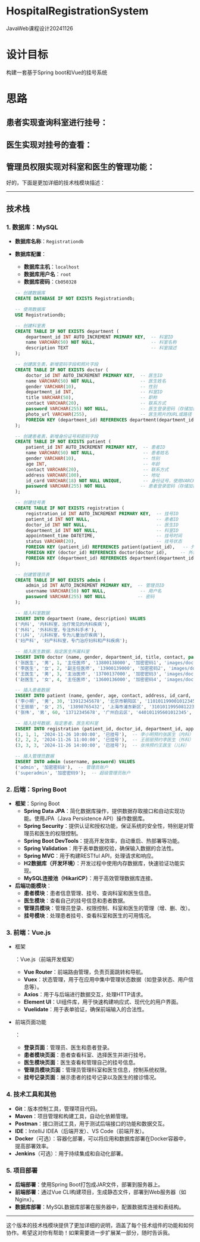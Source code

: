 # HospitalRegistrationSystem
JavaWeb课程设计20241126

# 设计目标

构建一套基于Spring boot和Vue的挂号系统

# 思路

## 患者实现查询科室进行挂号：

## 医生实现对挂号的查看：

## 管理员权限实现对科室和医生的管理功能：

好的，下面是更加详细的技术栈模块描述：

------

## 技术栈

### 1. **数据库：MySQL**

- **数据库名称**：`Registrationdb`

- **数据库配置**：

  - **数据库主机**：`localhost`
  - **数据库用户名**：`root`
  - **数据库密码**：`Cb050328`

  ```sql
  -- 创建数据库
  CREATE DATABASE IF NOT EXISTS Registrationdb;
  
  -- 使用数据库
  USE Registrationdb;
  
  -- 创建科室表
  CREATE TABLE IF NOT EXISTS department (
      department_id INT AUTO_INCREMENT PRIMARY KEY,  -- 科室ID
      name VARCHAR(50) NOT NULL,                     -- 科室名称
      description TEXT                               -- 科室描述
  );
  
  -- 创建医生表，新增密码字段和照片字段
  CREATE TABLE IF NOT EXISTS doctor (
      doctor_id INT AUTO_INCREMENT PRIMARY KEY,  -- 医生ID
      name VARCHAR(50) NOT NULL,                 -- 医生姓名
      gender VARCHAR(10),                        -- 性别
      department_id INT,                         -- 科室ID
      title VARCHAR(50),                         -- 职称
      contact VARCHAR(20),                       -- 联系方式
      password VARCHAR(255) NOT NULL,            -- 医生登录密码（存储加密后的密码）
      photo_url VARCHAR(255),                    -- 医生照片的URL或路径
      FOREIGN KEY (department_id) REFERENCES department(department_id)  -- 外键，关联科室表
  );
  
  -- 创建患者表，新增身份证号和密码字段
  CREATE TABLE IF NOT EXISTS patient (
      patient_id INT AUTO_INCREMENT PRIMARY KEY,  -- 患者ID
      name VARCHAR(50) NOT NULL,                  -- 患者姓名
      gender VARCHAR(10),                         -- 性别
      age INT,                                    -- 年龄
      contact VARCHAR(20),                        -- 联系方式
      address VARCHAR(100),                       -- 地址
      id_card VARCHAR(18) NOT NULL UNIQUE,        -- 身份证号，使用VARCHAR(18)来存储身份证号（中国身份证号为18位）
      password VARCHAR(255) NOT NULL             -- 患者登录密码（存储加密后的密码）
  );
  
  -- 创建挂号表
  CREATE TABLE IF NOT EXISTS registration (
      registration_id INT AUTO_INCREMENT PRIMARY KEY,  -- 挂号ID
      patient_id INT NOT NULL,                         -- 患者ID
      doctor_id INT NOT NULL,                          -- 医生ID
      department_id INT NOT NULL,                      -- 科室ID
      appointment_time DATETIME,                       -- 挂号时间
      status VARCHAR(20),                              -- 挂号状态
      FOREIGN KEY (patient_id) REFERENCES patient(patient_id),   -- 外键，关联患者表
      FOREIGN KEY (doctor_id) REFERENCES doctor(doctor_id),     -- 外键，关联医生表
      FOREIGN KEY (department_id) REFERENCES department(department_id)  -- 外键，关联科室表
  );
  
  -- 创建管理员表
  CREATE TABLE IF NOT EXISTS admin (
      admin_id INT AUTO_INCREMENT PRIMARY KEY,  -- 管理员ID
      username VARCHAR(50) NOT NULL,             -- 用户名
      password VARCHAR(255) NOT NULL            -- 密码
  );
  
  -- 插入科室数据
  INSERT INTO department (name, description) VALUES
  ('内科', '内科科室，治疗常见的内科疾病'),
  ('外科', '外科科室，专注外科手术'),
  ('儿科', '儿科科室，专为儿童治疗疾病'),
  ('妇产科', '妇产科科室，专门治疗妇科和产科疾病');
  
  -- 插入医生数据，指定医生所属科室
  INSERT INTO doctor (name, gender, department_id, title, contact, password, photo_url) VALUES
  ('张医生', '男', 1, '主任医师', '13800138000', '加密密码1', 'images/doctor1.jpg'),  -- 张医生属于内科
  ('李医生', '女', 2, '副主任医师', '13900139000', '加密密码2', 'images/doctor2.jpg'),  -- 李医生属于外科
  ('王医生', '男', 3, '主治医师', '13700137000', '加密密码3', 'images/doctor3.jpg'),  -- 王医生属于儿科
  ('赵医生', '女', 4, '主任医师', '13600136000', '加密密码4', 'images/doctor4.jpg');  -- 赵医生属于妇产科
  
  -- 插入患者数据
  INSERT INTO patient (name, gender, age, contact, address, id_card, password) VALUES
  ('李小明', '男', 30, '13912345678', '北京市朝阳区', '110101199001012345', '加密密码5'),
  ('王丽丽', '女', 25, '13898765432', '上海市浦东新区', '310101199508122345', '加密密码6'),
  ('张伟', '男', 60, '13712345678', '广州白云区', '440101195601012345', '加密密码7');
  
  -- 插入挂号数据，指定患者、医生和科室
  INSERT INTO registration (patient_id, doctor_id, department_id, appointment_time, status) VALUES
  (1, 1, 1, '2024-11-26 10:00:00', '已挂号'),  -- 李小明预约张医生（内科）
  (2, 2, 2, '2024-11-26 11:00:00', '已挂号'),  -- 王丽丽预约李医生（外科）
  (3, 3, 3, '2024-11-26 14:00:00', '已挂号');  -- 张伟预约王医生（儿科）
  
  -- 插入管理员数据
  INSERT INTO admin (username, password) VALUES
  ('admin', '加密密码8'),  -- 管理员账户
  ('superadmin', '加密密码9');  -- 超级管理员账户
  
  
  ```

  

### 2. **后端：Spring Boot**

- **框架**：Spring Boot
  - **Spring Data JPA**：简化数据库操作，提供数据存取接口和自动实现功能。使用JPA（Java Persistence API）操作数据库。
  - **Spring Security**：提供认证和授权功能，保证系统的安全性，特别是对管理员和医生的权限控制。
  - **Spring Boot DevTools**：提高开发效率，自动重启、热部署等功能。
  - **Spring Validation**：用于表单数据校验，确保输入数据的合法性。
  - **Spring MVC**：用于构建RESTful API，处理请求和响应。
  - **H2数据库（开发环境）**：开发过程中使用内存数据库，快速验证功能实现。
  - **MySQL连接池（HikariCP）**：用于高效管理数据库连接。
- **后端功能模块**：
  - **患者模块**：患者信息管理、挂号、查询科室和医生信息。
  - **医生模块**：查看自己的挂号信息和患者数据。
  - **管理员模块**：管理员登录、权限控制、科室和医生的管理（增、删、改）。
  - **挂号模块**：处理患者挂号、查看科室和医生的可用情况。

### 3. **前端：Vue.js**

- 框架

  ：Vue.js（前端开发框架）

  - **Vue Router**：前端路由管理，负责页面跳转和导航。
  - **Vuex**：状态管理，用于在应用中集中管理状态数据（如登录状态、用户信息等）。
  - **Axios**：用于与后端进行数据交互，处理HTTP请求。
  - **Element UI**：UI组件库，用于快速构建响应式、现代化的用户界面。
  - **Vuelidate**：用于表单验证，确保前端输入的合法性。

- 前端页面功能

  ：

  - **登录页面**：管理员、医生和患者登录。
  - **患者模块页面**：患者查看科室、选择医生并进行挂号。
  - **医生模块页面**：医生查看和管理自己的挂号信息。
  - **管理员模块页面**：管理员管理科室和医生信息，控制系统权限。
  - **挂号记录页面**：展示患者的挂号记录以及医生的接诊情况。

### 4. **技术工具和其他**

- **Git**：版本控制工具，管理项目代码。
- **Maven**：项目管理和构建工具，自动化依赖管理。
- **Postman**：接口测试工具，用于测试后端接口的功能和数据交互。
- **IDE**：IntelliJ IDEA（后端开发）、VS Code（前端开发）。
- **Docker**（可选）：容器化部署，可以将应用和数据库部署在Docker容器中，提高部署效率。
- **Jenkins**（可选）：用于持续集成和自动化部署。

### 5. **项目部署**

- **后端部署**：使用Spring Boot打包成JAR文件，部署到服务器上。
- **前端部署**：通过Vue CLI构建项目，生成静态文件，部署到Web服务器（如Nginx）。
- **数据库部署**：MySQL数据库部署在服务器中，配置数据库连接和表结构。

------

这个版本的技术栈模块提供了更加详细的说明，涵盖了每个技术组件的功能和如何协作。希望这对你有帮助！如果需要进一步扩展某一部分，随时告诉我。
